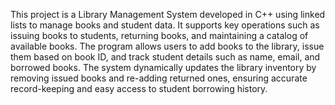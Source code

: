 
This project is a Library Management System developed in C++ using linked lists to manage books and student data. It supports key operations such as issuing books to students, returning books, and maintaining a catalog of available books. The program allows users to add books to the library, issue them based on book ID, and track student details such as name, email, and borrowed books. The system dynamically updates the library inventory by removing issued books and re-adding returned ones, ensuring accurate record-keeping and easy access to student borrowing history.
